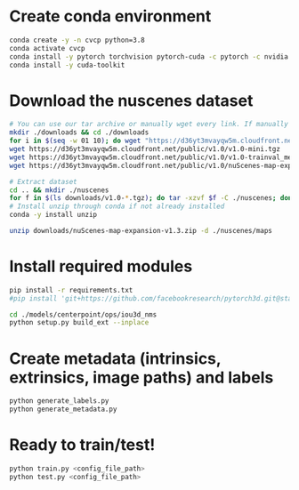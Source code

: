 # Create conda environment
```bash
conda create -y -n cvcp python=3.8
conda activate cvcp
conda install -y pytorch torchvision pytorch-cuda -c pytorch -c nvidia
conda install -y cuda-toolkit
```
# Download the nuscenes dataset
```bash
# You can use our tar archive or manually wget every link. If manually downloading:
mkdir ./downloads && cd ./downloads
for i in $(seq -w 01 10); do wget "https://d36yt3mvayqw5m.cloudfront.net/public/v1.0/v1.0-trainval${i}_keyframes.tgz"; done
wget https://d36yt3mvayqw5m.cloudfront.net/public/v1.0/v1.0-mini.tgz
wget https://d36yt3mvayqw5m.cloudfront.net/public/v1.0/v1.0-trainval_meta.tgz
wget https://d36yt3mvayqw5m.cloudfront.net/public/v1.0/nuScenes-map-expansion-v1.3.zip

# Extract dataset
cd .. && mkdir ./nuscenes
for f in $(ls downloads/v1.0-*.tgz); do tar -xzvf $f -C ./nuscenes; done
# Install unzip through conda if not already installed
conda -y install unzip

unzip downloads/nuScenes-map-expansion-v1.3.zip -d ./nuscenes/maps
```

# Install required modules
```bash
pip install -r requirements.txt
#pip install 'git+https://github.com/facebookresearch/pytorch3d.git@stable'

cd ./models/centerpoint/ops/iou3d_nms
python setup.py build_ext --inplace
```

# Create metadata (intrinsics, extrinsics, image paths) and labels
```bash
python generate_labels.py
python generate_metadata.py
```

# Ready to train/test!
```bash
python train.py <config_file_path>
python test.py <config_file_path>
```
